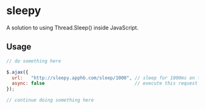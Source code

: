 sleepy
======

A solution to using Thread.Sleep() inside JavaScript.

Usage
-----
```javascript
// do something here

$.ajax({
  url:   "http://sleepy.apphb.com/sleep/1000", // sleep for 1000ms on the server
  async: false                                 // execute this request synchronously
});

// continue doing something here
```
